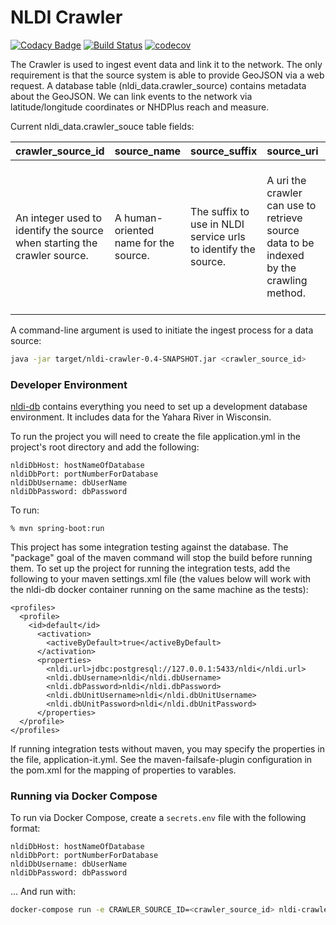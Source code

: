 # NLDI Crawler

[![Codacy Badge](https://api.codacy.com/project/badge/Grade/3c8a9f8eef79461e86d37036830a2b49)](https://app.codacy.com/app/usgs_wma_dev/nldi-crawler?utm_source=github.com&utm_medium=referral&utm_content=ACWI-SSWD/nldi-crawler&utm_campaign=Badge_Grade_Settings)
[![Build Status](https://travis-ci.org/ACWI-SSWD/nldi-crawler.svg?branch=master)](https://travis-ci.org/ACWI-SSWD/nldi-crawler)
[![codecov](https://codecov.io/gh/ACWI-SSWD/nldi-crawler/branch/master/graph/badge.svg)](https://codecov.io/gh/ACWI-SSWD/nldi-crawler)

The Crawler is used to ingest event data and link it to the network. The only requirement is that the source system is able to provide GeoJSON via a web request. A database table (nldi_data.crawler_source) contains metadata about the GeoJSON. We can link events to the network via latitude/longitude coordinates or NHDPlus reach and measure.

Current nldi_data.crawler_souce table fields:

crawler_source_id | source_name | source_suffix | source_uri | feature_id | feature_name | feature_uri | feature_reach | feature_measure | ingest_type
--- | --- | --- | --- | --- | --- | --- | --- | --- | ---
An integer used to identify the source when starting the crawler source. | A human-oriented name for the source. | The suffix to use in NLDI service urls to identify the source. | A uri the crawler can use to retrieve source data to be indexed by the crawling method. | The attribute in the returned data used to identify the feature for use in NLDI service urls. | A human readable name used to label the source feature. | A uri that can be used to access information about the feature. | **Conditionally Optional** The attribute in the source feature data where the crawler can find a reachcode. | **Conditionally Optional** The attribute in the source feature data where the crawler can find a measure to be used with the reachcode. | Either `reach` or `point`. If `reach` then the feature_reach and feature_measure fields must be populated.

A command-line argument is used to initiate the ingest process for a data source:

```bash
java -jar target/nldi-crawler-0.4-SNAPSHOT.jar <crawler_source_id>
```

### Developer Environment

[nldi-db](https://travis-ci.org/ACWI-SSWD/nldi-db) contains everything you need to set up a development database environment. It includes data for the Yahara River in Wisconsin.

To run the project you will need to create the file application.yml in the project's root directory and add the following:
```
nldiDbHost: hostNameOfDatabase
nldiDbPort: portNumberForDatabase
nldiDbUsername: dbUserName
nldiDbPassword: dbPassword
```
To run:
```
% mvn spring-boot:run
```

This project has some integration testing against the database. The "package" goal of the maven command will stop the build before running them.
To set up the project for running the integration tests, add the following to your maven settings.xml file (the values below will work with the
nldi-db docker container running on the same machine as the tests):

```
<profiles>
  <profile>
    <id>default</id>
      <activation>
        <activeByDefault>true</activeByDefault>
      </activation>
      <properties>
        <nldi.url>jdbc:postgresql://127.0.0.1:5433/nldi</nldi.url>
        <nldi.dbUsername>nldi</nldi.dbUsername>
        <nldi.dbPassword>nldi</nldi.dbPassword>
        <nldi.dbUnitUsername>nldi</nldi.dbUnitUsername>
        <nldi.dbUnitPassword>nldi</nldi.dbUnitPassword>
      </properties>
  </profile>
</profiles>
```

If running integration tests without maven, you may specify the properties in the file,
application-it.yml. See the maven-failsafe-plugin configuration in the pom.xml
for the mapping of properties to varables.

### Running via Docker Compose

To run via Docker Compose, create a `secrets.env` file with the following format:

```
nldiDbHost: hostNameOfDatabase
nldiDbPort: portNumberForDatabase
nldiDbUsername: dbUserName
nldiDbPassword: dbPassword
```

... And run with:

```bash
docker-compose run -e CRAWLER_SOURCE_ID=<crawler_source_id> nldi-crawler
```

